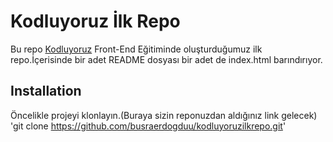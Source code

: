 # Kodluyoruz İlk Repo
Bu repo [Kodluyoruz](https://kodluyoruz.org/) Front-End Eğitiminde oluşturduğumuz ilk repo.İçerisinde bir adet README dosyası bir adet de index.html barındırıyor.
## Installation
Öncelikle projeyi klonlayın.(Buraya sizin reponuzdan aldığınız link gelecek)
'git clone https://github.com/busraerdogduu/kodluyoruzilkrepo.git'
